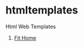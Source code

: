 # htmltemplates
Html Web Templates
1. [Fit Home](https://sreenivas7463.github.io/htmltemplates/fithome.html)

